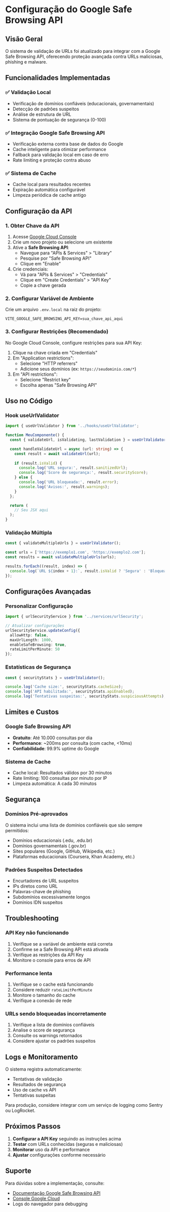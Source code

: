 # Configuração do Google Safe Browsing API

## Visão Geral

O sistema de validação de URLs foi atualizado para integrar com a Google Safe Browsing API, oferecendo proteção avançada contra URLs maliciosas, phishing e malware.

## Funcionalidades Implementadas

### ✅ Validação Local
- Verificação de domínios confiáveis (educacionais, governamentais)
- Detecção de padrões suspeitos
- Análise de estrutura de URL
- Sistema de pontuação de segurança (0-100)

### ✅ Integração Google Safe Browsing API
- Verificação externa contra base de dados do Google
- Cache inteligente para otimizar performance
- Fallback para validação local em caso de erro
- Rate limiting e proteção contra abuso

### ✅ Sistema de Cache
- Cache local para resultados recentes
- Expiração automática configurável
- Limpeza periódica de cache antigo

## Configuração da API

### 1. Obter Chave da API

1. Acesse [Google Cloud Console](https://console.developers.google.com/)
2. Crie um novo projeto ou selecione um existente
3. Ative a **Safe Browsing API**:
   - Navegue para "APIs & Services" > "Library"
   - Pesquise por "Safe Browsing API"
   - Clique em "Enable"
4. Crie credenciais:
   - Vá para "APIs & Services" > "Credentials"
   - Clique em "Create Credentials" > "API Key"
   - Copie a chave gerada

### 2. Configurar Variável de Ambiente

Crie um arquivo `.env.local` na raiz do projeto:

```env
VITE_GOOGLE_SAFE_BROWSING_API_KEY=sua_chave_api_aqui
```

### 3. Configurar Restrições (Recomendado)

No Google Cloud Console, configure restrições para sua API Key:

1. Clique na chave criada em "Credentials"
2. Em "Application restrictions":
   - Selecione "HTTP referrers"
   - Adicione seus domínios (ex: `https://seudominio.com/*`)
3. Em "API restrictions":
   - Selecione "Restrict key"
   - Escolha apenas "Safe Browsing API"

## Uso no Código

### Hook useUrlValidator

```typescript
import { useUrlValidator } from '../hooks/useUrlValidator';

function MeuComponente() {
  const { validateUrl, isValidating, lastValidation } = useUrlValidator();

  const handleValidateUrl = async (url: string) => {
    const result = await validateUrl(url);
    
    if (result.isValid) {
      console.log('URL segura:', result.sanitizedUrl);
      console.log('Score de segurança:', result.securityScore);
    } else {
      console.log('URL bloqueada:', result.error);
      console.log('Avisos:', result.warnings);
    }
  };

  return (
    // Seu JSX aqui
  );
}
```

### Validação Múltipla

```typescript
const { validateMultipleUrls } = useUrlValidator();

const urls = ['https://exemplo1.com', 'https://exemplo2.com'];
const results = await validateMultipleUrls(urls);

results.forEach((result, index) => {
  console.log(`URL ${index + 1}:`, result.isValid ? 'Segura' : 'Bloqueada');
});
```

## Configurações Avançadas

### Personalizar Configuração

```typescript
import { urlSecurityService } from '../services/urlSecurity';

// Atualizar configurações
urlSecurityService.updateConfig({
  allowHttp: false,
  maxUrlLength: 1000,
  enableSafeBrowsing: true,
  rateLimitPerMinute: 50
});
```

### Estatísticas de Segurança

```typescript
const { securityStats } = useUrlValidator();

console.log('Cache size:', securityStats.cacheSize);
console.log('API habilitada:', securityStats.apiEnabled);
console.log('Tentativas suspeitas:', securityStats.suspiciousAttempts);
```

## Limites e Custos

### Google Safe Browsing API

- **Gratuito**: Até 10.000 consultas por dia
- **Performance**: ~200ms por consulta (com cache, <10ms)
- **Confiabilidade**: 99.9% uptime do Google

### Sistema de Cache

- Cache local: Resultados válidos por 30 minutos
- Rate limiting: 100 consultas por minuto por IP
- Limpeza automática: A cada 30 minutos

## Segurança

### Domínios Pré-aprovados

O sistema inclui uma lista de domínios confiáveis que são sempre permitidos:

- Domínios educacionais (.edu, .edu.br)
- Domínios governamentais (.gov.br)
- Sites populares (Google, GitHub, Wikipedia, etc.)
- Plataformas educacionais (Coursera, Khan Academy, etc.)

### Padrões Suspeitos Detectados

- Encurtadores de URL suspeitos
- IPs diretos como URL
- Palavras-chave de phishing
- Subdomínios excessivamente longos
- Domínios IDN suspeitos

## Troubleshooting

### API Key não funcionando

1. Verifique se a variável de ambiente está correta
2. Confirme se a Safe Browsing API está ativada
3. Verifique as restrições da API Key
4. Monitore o console para erros de API

### Performance lenta

1. Verifique se o cache está funcionando
2. Considere reduzir `rateLimitPerMinute`
3. Monitore o tamanho do cache
4. Verifique a conexão de rede

### URLs sendo bloqueadas incorretamente

1. Verifique a lista de domínios confiáveis
2. Analise o score de segurança
3. Consulte os warnings retornados
4. Considere ajustar os padrões suspeitos

## Logs e Monitoramento

O sistema registra automaticamente:

- Tentativas de validação
- Resultados de segurança
- Uso de cache vs API
- Tentativas suspeitas

Para produção, considere integrar com um serviço de logging como Sentry ou LogRocket.

## Próximos Passos

1. **Configurar a API Key** seguindo as instruções acima
2. **Testar** com URLs conhecidas (seguras e maliciosas)
3. **Monitorar** uso da API e performance
4. **Ajustar** configurações conforme necessário

## Suporte

Para dúvidas sobre a implementação, consulte:

- [Documentação Google Safe Browsing API](https://developers.google.com/safe-browsing/v4)
- [Console Google Cloud](https://console.cloud.google.com/)
- Logs do navegador para debugging
